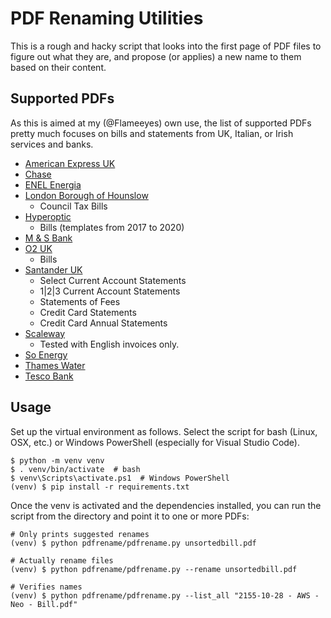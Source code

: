 <!--
SPDX-FileCopyrightText: 2020 Diego Elio Pettenò

SPDX-License-Identifier: MIT
-->

# PDF Renaming Utilities

This is a rough and hacky script that looks into the first page of PDF files to figure out
what they are, and propose (or applies) a new name to them based on their content.

## Supported PDFs

As this is aimed at my (@Flameeyes) own use, the list of supported PDFs pretty much
focuses on bills and statements from UK, Italian, or Irish services and banks.

 * [American Express UK](https://www.americanexpress.com/uk/)
 * [Chase](https://www.chase.com/)
 * [ENEL Energia](https://www.enel.it/)
 * [London Borough of Hounslow](https://www.hounslow.gov.uk/)
   - Council Tax Bills
 * [Hyperoptic](https://www.hyperoptic.com/)
   - Bills (templates from 2017 to 2020)
 * [M & S Bank](https://bank.marksandspencer.com/)
 * [O2 UK](https://www.o2.co.uk/)
    - Bills
 * [Santander UK](https://www.santander.co.uk)
   - Select Current Account Statements
   - 1|2|3 Current Account Statements
   - Statements of Fees
   - Credit Card Statements
   - Credit Card Annual Statements
 * [Scaleway](https://www.scaleway.com/)
   - Tested with English invoices only.
 * [So Energy](https://www.so.energy/)
 * [Thames Water](https://www.thameswater.co.uk/)
 * [Tesco Bank](https://www.tescobank.com/)

## Usage

Set up the virtual environment as follows. Select the script for bash (Linux, OSX, etc.)
or Windows PowerShell (especially for Visual Studio Code).

```
$ python -m venv venv
$ . venv/bin/activate  # bash
$ venv\Scripts\activate.ps1  # Windows PowerShell
(venv) $ pip install -r requirements.txt
```

Once the venv is activated and the dependencies installed, you can run the script from the
directory and point it to one or more PDFs:

```
# Only prints suggested renames
(venv) $ python pdfrename/pdfrename.py unsortedbill.pdf

# Actually rename files
(venv) $ python pdfrename/pdfrename.py --rename unsortedbill.pdf

# Verifies names
(venv) $ python pdfrename/pdfrename.py --list_all "2155-10-28 - AWS - Neo - Bill.pdf"
```
